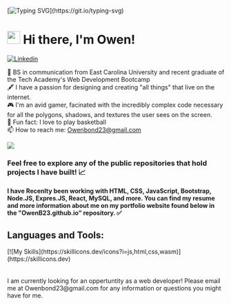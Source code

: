 [![Typing SVG](https://readme-typing-svg.herokuapp.com?font=Courier+new&color=%23808080&size=40&width=800&duration=6969&lines=Welcome+to+my+profile!)](https://git.io/typing-svg)
# <img src="https://raw.githubusercontent.com/iampavangandhi/iampavangandhi/master/gifs/Hi.gif" width="30px"> Hi there, I'm Owen!

[![Linkedin](https://img.shields.io/badge/LinkedIn-blue?style=for-the-badge&logo=linkedin&labelColor=blue)](https://www.linkedin.com/in/Owen-Bond)


:school: BS in communication from East Carolina University and recent graduate of the Tech Academy's Web Development Bootcamp</br>
:fountain_pen: I have a passion for designing and creating "all things" that live on the internet.</br>
:video_game: I'm an avid gamer, facinated with the incredibly complex code necessary for all the polygons, shadows, and textures the user sees on the screen.</br>
🏀 Fun fact: I love to play basketball</br>
:mailbox: How to reach me: <a href="mailto:owenbond23@gmail.com">Owenbond23@gmail.com</a>

 <a href="https://github.com/anuraghazra/github-readme-stats"><img align="center" src="https://github-readme-stats.vercel.app/api/top-langs/?username=Owenb23&theme=github_dark&layout=compact&hide_border=true" /></a> 

### Feel free to explore any of the public repositories that hold projects I have built! 📈

#### I have Recenlty been working with HTML, CSS, JavaScript, Bootstrap, Node.JS, Expres.JS, React, MySQL, and more. You can find my resume and more information about me on my portfolio website found below in the "OwenB23.github.io" repository. ✅

## Languages and Tools:
<div>
[![My Skills](https://skillicons.dev/icons?i=js,html,css,wasm)](https://skillicons.dev)

</div>

</div>
<br></br>
I am currently looking for an oppertuntity as a web developer! Please email me at Owenbond23@gmail.com for any information or questions you might have for me.
